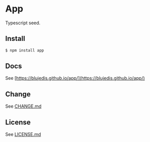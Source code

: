 # App

Typescript seed.

## Install

```sh
$ npm install app
```

## Docs

See [https://blujedis.github.io/app/](https://blujedis.github.io/app/)

## Change

See [CHANGE.md](CHANGE.md)

## License

See [LICENSE.md](LICENSE)